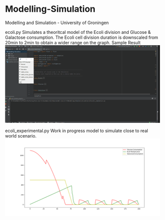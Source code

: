 # Modelling-Simulation
Modelling and Simulation - University of Groningen

ecoli.py
  Simulates a theoritcal model of the Ecoli division and Glucose & Galactose consumption.
  The Ecoli cell division duration is downscaled from 20min to 2min to obtain a wider range on the graph.
 Sample Result
 ![](Ecoli-LactoseOnly.gif)
 
ecoli_experimental.py
 Work in progress model to simulate close to real world scenario.
 ![](images/Ecoli-Experimental.png)
